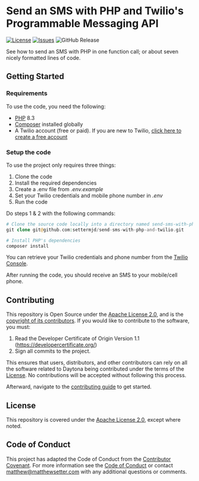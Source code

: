 # Send an SMS with PHP and Twilio's Programmable Messaging API

[![License](https://img.shields.io/badge/License-Apache--2.0-blue)](#license)
[![Issues](https://img.shields.io/github/issues/settermjd/send-sms-with-php-and-twilio)](https://github.com/settermjd/send-sms-with-php-and-twilio/issues)
![GitHub Release](https://img.shields.io/github/v/release/settermjd/send-sms-with-php-and-twilio)

See how to send an SMS with PHP in one function call; or about seven nicely formatted lines of code.

## Getting Started

### Requirements

To use the code, you need the following:

- [PHP](https://php.net) 8.3
- [Composer](https://getcomposer.org) installed globally
- A Twilio account (free or paid). If you are new to Twilio, [click here to create a free account](https://www.twilio.com/referral/QlBtVJ)

### Setup the code

To use the project only requires three things:

1. Clone the code
1. Install the required dependencies
1. Create a .env file from _.env.example_
1. Set your Twilio credentials and mobile phone number in _.env_
1. Run the code

Do steps 1 & 2 with the following commands:

```php
# Clone the source code locally into a directory named send-sms-with-php-and-twilio
git clone git@github.com:settermjd/send-sms-with-php-and-twilio.git

# Install PHP's dependencies
composer install
```

You can retrieve your Twilio credentials and phone number from the [Twilio Console](https://console.twilio.com/).

After running the code, you should receive an SMS to your mobile/cell phone.

## Contributing

This repository is Open Source under the [Apache License 2.0](LICENSE), and is the [copyright of its contributors](NOTICE). 
If you would like to contribute to the software, you must:

1. Read the Developer Certificate of Origin Version 1.1 (https://developercertificate.org/)
2. Sign all commits to the project.

This ensures that users, distributors, and other contributors can rely on all the software related to Daytona being contributed under the terms of the [License](LICENSE). No contributions will be accepted without following this process.

Afterward, navigate to the [contributing guide](CONTRIBUTING.md) to get started.

## License

This repository is covered under the [Apache License 2.0](LICENSE), except where noted.

## Code of Conduct

This project has adapted the Code of Conduct from the [Contributor Covenant](https://www.contributor-covenant.org/). For more information see the [Code of Conduct](CODE_OF_CONDUCT.md) or contact [matthew@matthewsetter.com](mailto:matthew@matthewsetter.com) with any additional questions or comments.